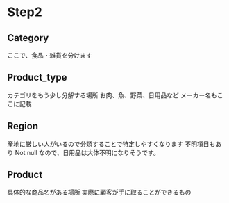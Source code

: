 # Step2

## Category

ここで、食品・雑貨を分けます

## Product_type

カテゴリをもう少し分解する場所
お肉、魚、野菜、日用品など
メーカー名もここに記載

## Region

産地に厳しい人がいるので分類することで特定しやすくなります
不明項目もあり
Not null なので、日用品は大体不明になりそうです。

## Product

具体的な商品名がある場所
実際に顧客が手に取ることができるもの
